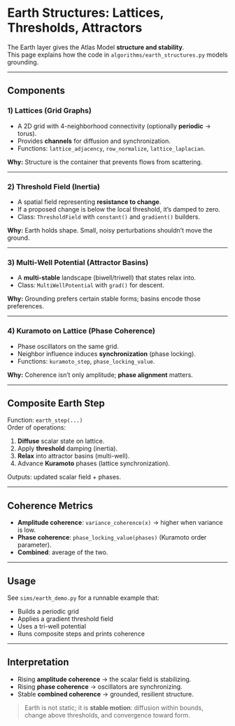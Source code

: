 # Earth Structures: Lattices, Thresholds, Attractors

The Earth layer gives the Atlas Model **structure and stability**.  
This page explains how the code in `algorithms/earth_structures.py` models grounding.

---

## Components

### 1) Lattices (Grid Graphs)
- A 2D grid with 4-neighborhood connectivity (optionally **periodic** → torus).
- Provides **channels** for diffusion and synchronization.
- Functions: `lattice_adjacency`, `row_normalize`, `lattice_laplacian`.

**Why:** Structure is the container that prevents flows from scattering.

---

### 2) Threshold Field (Inertia)
- A spatial field representing **resistance to change**.
- If a proposed change is below the local threshold, it’s damped to zero.
- Class: `ThresholdField` with `constant()` and `gradient()` builders.

**Why:** Earth holds shape. Small, noisy perturbations shouldn’t move the ground.

---

### 3) Multi-Well Potential (Attractor Basins)
- A **multi-stable** landscape (biwell/triwell) that states relax into.
- Class: `MultiWellPotential` with `grad()` for descent.

**Why:** Grounding prefers certain stable forms; basins encode those preferences.

---

### 4) Kuramoto on Lattice (Phase Coherence)
- Phase oscillators on the same grid.
- Neighbor influence induces **synchronization** (phase locking).
- Functions: `kuramoto_step`, `phase_locking_value`.

**Why:** Coherence isn’t only amplitude; **phase alignment** matters.

---

## Composite Earth Step

Function: `earth_step(...)`  
Order of operations:
1. **Diffuse** scalar state on lattice.  
2. Apply **threshold** damping (inertia).  
3. **Relax** into attractor basins (multi-well).  
4. Advance **Kuramoto** phases (lattice synchronization).

Outputs: updated scalar field + phases.

---

## Coherence Metrics
- **Amplitude coherence**: `variance_coherence(x)` → higher when variance is low.  
- **Phase coherence**: `phase_locking_value(phases)` (Kuramoto order parameter).  
- **Combined**: average of the two.

---

## Usage

See `sims/earth_demo.py` for a runnable example that:
- Builds a periodic grid
- Applies a gradient threshold field
- Uses a tri-well potential
- Runs composite steps and prints coherence

---

## Interpretation

- Rising **amplitude coherence** → the scalar field is stabilizing.
- Rising **phase coherence** → oscillators are synchronizing.
- Stable **combined coherence** → grounded, resilient structure.

> Earth is not static; it is **stable motion**: diffusion within bounds,  
> change above thresholds, and convergence toward form.
